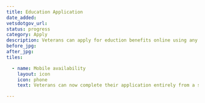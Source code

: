 ```yaml
---
title: Education Application
date_added:
vetsdotgov_url:
status: progress
category: Apply
description: Veterans can apply for eduction benefits online using any mobile device
before_jpg:
after_jpg:
tiles:

  - name: Mobile availability
    layout: icon
    icon: phone
    text: Veterans can now complete their application entirely from a smartphone

---
```

